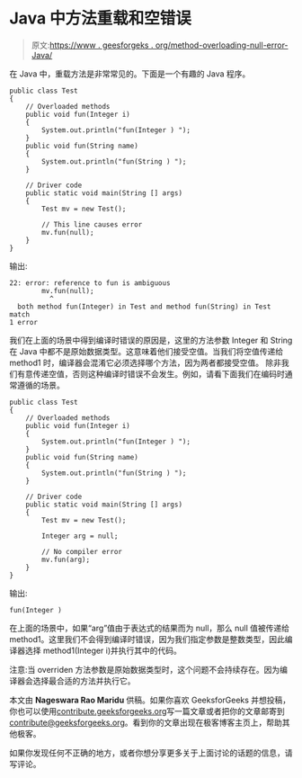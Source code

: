 # Java 中方法重载和空错误

> 原文:[https://www . geesforgeks . org/method-overloading-null-error-Java/](https://www.geeksforgeeks.org/method-overloading-null-error-java/)

在 Java 中，重载方法是非常常见的。下面是一个有趣的 Java 程序。

```
public class Test
{
    // Overloaded methods
    public void fun(Integer i)
    {
        System.out.println("fun(Integer ) ");
    }
    public void fun(String name)
    {
        System.out.println("fun(String ) ");
    }

    // Driver code 
    public static void main(String [] args)
    {
        Test mv = new Test();

        // This line causes error
        mv.fun(null);
    }
}
```

输出:

```
22: error: reference to fun is ambiguous
        mv.fun(null);
          ^
  both method fun(Integer) in Test and method fun(String) in Test match
1 error
```

我们在上面的场景中得到编译时错误的原因是，这里的方法参数 Integer 和 String 在 Java 中都不是原始数据类型。这意味着他们接受空值。当我们将空值传递给 method1 时，编译器会混淆它必须选择哪个方法，因为两者都接受空值。
除非我们有意传递空值，否则这种编译时错误不会发生。例如，请看下面我们在编码时通常遵循的场景。

```
public class Test
{
    // Overloaded methods
    public void fun(Integer i)
    {
        System.out.println("fun(Integer ) ");
    }
    public void fun(String name)
    {
        System.out.println("fun(String ) ");
    }

    // Driver code
    public static void main(String [] args)
    {
        Test mv = new Test();

        Integer arg = null;

        // No compiler error
        mv.fun(arg);
    }
}
```

输出:

```
fun(Integer ) 

```

在上面的场景中，如果“arg”值由于表达式的结果而为 null，那么 null 值被传递给 method1。这里我们不会得到编译时错误，因为我们指定参数是整数类型，因此编译器选择 method1(Integer i)并执行其中的代码。

注意:当 overriden 方法参数是原始数据类型时，这个问题不会持续存在。因为编译器会选择最合适的方法并执行它。

本文由 **Nageswara Rao Maridu** 供稿。如果你喜欢 GeeksforGeeks 并想投稿，你也可以使用[contribute.geeksforgeeks.org](http://www.contribute.geeksforgeeks.org)写一篇文章或者把你的文章邮寄到 contribute@geeksforgeeks.org。看到你的文章出现在极客博客主页上，帮助其他极客。

如果你发现任何不正确的地方，或者你想分享更多关于上面讨论的话题的信息，请写评论。